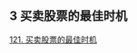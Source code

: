 ## 3 买卖股票的最佳时机


[121. 买卖股票的最佳时机](https://leetcode-cn.com/problems/best-time-to-buy-and-sell-stock/)


###